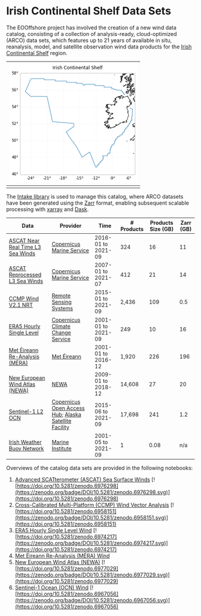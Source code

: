 # Irish Continental Shelf Data Sets

The EOOffshore project has involved the creation of a new wind data catalog, consisting of a collection of analysis-ready, cloud-optimized (ARCO) data sets, 
which features up to 21 years of available in situ, reanalysis, model, and satellite observation wind data products for the [Irish Continental Shelf](https://www.marine.ie/Home/site-area/irelands-marine-resource/real-map-ireland) region.

| ![Irish Continental Shelf](images/ics.png) |
| :--: |
|  | 

The [Intake library](https://intake.readthedocs.io/en/latest/) is used to manage this catalog, where ARCO datasets have been generated using the [Zarr](https://zarr.readthedocs.io/en/stable/) format, enabling subsequent scalable processing with [xarray](https://zarr.readthedocs.io/en/stable/) and [Dask](https://dask.org/). 

| Data | Provider | Time | # Products | Products Size (GB) | Zarr (GB) |
| ----------- | ----------- | ----------- | ----------- | ----------- | ----------- |
| [ASCAT Near Real Time L3 Sea Winds](https://resources.marine.copernicus.eu/product-detail/WIND_GLO_WIND_L3_NRT_OBSERVATIONS_012_002) | [Copernicus Marine Service](https://marine.copernicus.eu/) | 2016-01 to 2021-09 | 324 | 16 | 11 |
| [ASCAT Reprocessed L3 Sea Winds](https://resources.marine.copernicus.eu/product-detail/WIND_GLO_WIND_L3_REP_OBSERVATIONS_012_005) | [Copernicus Marine Service](https://marine.copernicus.eu/) | 2007-01 to 2021-07 | 412 | 21 | 14 |
| [CCMP Wind V2.1 NRT](http://www.remss.com/measurements/ccmp/) | [Remote Sensing Systems](http://www.remss.com) | 2015-01 to 2021-09 | 2,436 | 109 | 0.5 |
| [ERA5 Hourly Single Level](https://cds.climate.copernicus.eu/cdsapp##!/dataset/reanalysis-era5-single-levels) | [Copernicus Climate Change Service](https://climate.copernicus.eu/) | 2001-01 to 2021-09 | 249 | 10 | 16 |
| [Met Éireann Re-Analysis (MÉRA)](https://www.met.ie/climate/available-data/mera) | [Met Éireann](https://www.met.ie/about-us) | 2001-01 to 2016-12 | 1,920 | 226 | 196 |
| [New European Wind Atlas (NEWA)](https://map.neweuropeanwindatlas.eu) | [NEWA](https://www.neweuropeanwindatlas.eu/mission) | 2009-01 to 2018-12 | 14,608 | 27 | 20 |
| [Sentinel-1 L2 OCN](https://sentinel.esa.int/web/sentinel/technical-guides/sentinel-1-sar/products-algorithms/level-2-algorithms) | [Copernicus Open Access Hub](https://scihub.copernicus.eu/); [Alaska Satellite Facility](https://asf.alaska.edu/) | 2015-06 to 2021-09 | 17,698 | 241 | 1.2 |
| [Irish Weather Buoy Network](http://www.marine.ie/Home/site-area/data-services/real-time-observations/irish-weather-buoy-network-imos) | [Marine Institute](https://www.marine.ie/Home/home) | 2001-05 to 2021-09 | 1 | 0.08 | n/a |

Overviews of the catalog data sets are provided in the following notebooks:

1. [Advanced SCATterometer (ASCAT) Sea Surface Winds](ASCAT_ICS_Wind_Data) [![https://doi.org/10.5281/zenodo.6976298](https://zenodo.org/badge/DOI/10.5281/zenodo.6976298.svg)](https://doi.org/10.5281/zenodo.6976298)
1. [Cross-Calibrated Multi-Platform (CCMP) Wind Vector Analysis](CCMP_ICS_Wind_Data) [![https://doi.org/10.5281/zenodo.6958151](https://zenodo.org/badge/DOI/10.5281/zenodo.6958151.svg)](https://doi.org/10.5281/zenodo.6958151)
1. [ERA5 Hourly Single Level Wind](ERA5_ICS_Wind_Data) [![https://doi.org/10.5281/zenodo.6974217](https://zenodo.org/badge/DOI/10.5281/zenodo.6974217.svg)](https://doi.org/10.5281/zenodo.6974217)
1. [Met Éireann Re-Analysis (MÉRA) Wind](MERA_ICS_Wind_Data)
1. [New European Wind Atlas (NEWA)](NEWA_ICS_Wind_Data) [![https://doi.org/10.5281/zenodo.6977029](https://zenodo.org/badge/DOI/10.5281/zenodo.6977029.svg)](https://doi.org/10.5281/zenodo.6977029)
1. [Sentinel-1 Ocean (OCN) Wind](Sentinel-1_ICS_Wind_Data) [![https://doi.org/10.5281/zenodo.6967056](https://zenodo.org/badge/DOI/10.5281/zenodo.6967056.svg)](https://doi.org/10.5281/zenodo.6967056)

